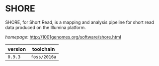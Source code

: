 # SHORE

SHORE, for Short Read, is a mapping and analysis pipeline for short read data produced on the Illumina platform.

*homepage*: <http://1001genomes.org/software/shore.html>

version | toolchain
--------|----------
``0.9.3`` | ``foss/2016a``
